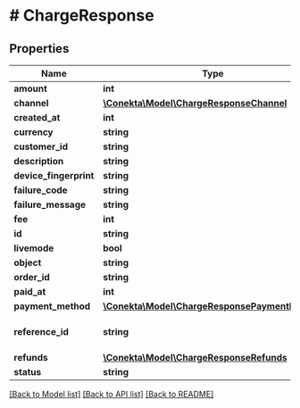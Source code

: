 # # ChargeResponse

## Properties

Name | Type | Description | Notes
------------ | ------------- | ------------- | -------------
**amount** | **int** |  | [optional]
**channel** | [**\Conekta\Model\ChargeResponseChannel**](ChargeResponseChannel.md) |  | [optional]
**created_at** | **int** |  | [optional]
**currency** | **string** |  | [optional]
**customer_id** | **string** |  | [optional]
**description** | **string** |  | [optional]
**device_fingerprint** | **string** |  | [optional]
**failure_code** | **string** |  | [optional]
**failure_message** | **string** |  | [optional]
**fee** | **int** |  | [optional]
**id** | **string** |  | [optional]
**livemode** | **bool** |  | [optional]
**object** | **string** |  | [optional]
**order_id** | **string** |  | [optional]
**paid_at** | **int** |  | [optional]
**payment_method** | [**\Conekta\Model\ChargeResponsePaymentMethod**](ChargeResponsePaymentMethod.md) |  | [optional]
**reference_id** | **string** | Reference ID of the charge | [optional]
**refunds** | [**\Conekta\Model\ChargeResponseRefunds**](ChargeResponseRefunds.md) |  | [optional]
**status** | **string** |  | [optional]

[[Back to Model list]](../../README.md#models) [[Back to API list]](../../README.md#endpoints) [[Back to README]](../../README.md)
